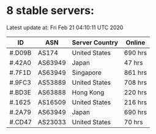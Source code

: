 # 8 stable servers:

Latest update at: Fri Feb 21 04:10:11 UTC 2020

| ID | ASN | Server Country | Online |
| -- | --- | -------------- | ------ |
| #.D09B | AS174 | United States | 690 hrs |
| #.42A0 | AS63949 | Japan | 47 hrs |
| #.7F1D | AS63949 | Singapore | 861 hrs |
| #.9FC3 | AS53889 | United States | 708 hrs |
| #.BD3E | AS63888 | Hong Kong | 220 hrs |
| #.1625 | AS16509 | United States | 216 hrs |
| #.2A79 | AS63949 | Japan | 690 hrs |
| #.CD47 | AS23033 | United States | 70 hrs |

